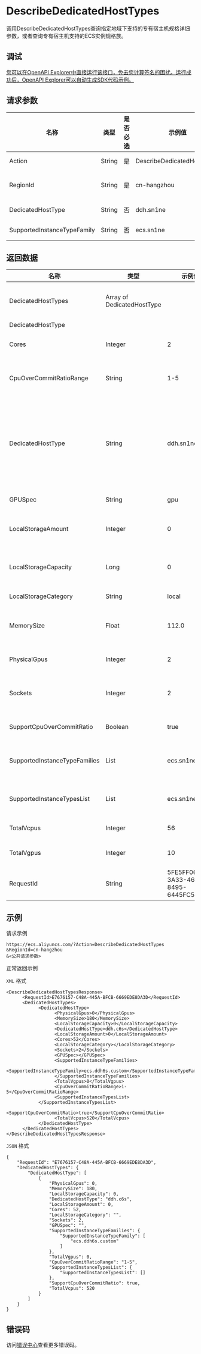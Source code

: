 # DescribeDedicatedHostTypes

调用DescribeDedicatedHostTypes查询指定地域下支持的专有宿主机规格详细参数，或者查询专有宿主机支持的ECS实例规格族。

## 调试

[您可以在OpenAPI Explorer中直接运行该接口，免去您计算签名的困扰。运行成功后，OpenAPI Explorer可以自动生成SDK代码示例。](https://api.aliyun.com/#product=Ecs&api=DescribeDedicatedHostTypes&type=RPC&version=2014-05-26)

## 请求参数

|名称|类型|是否必选|示例值|描述|
|--|--|----|---|--|
|Action|String|是|DescribeDedicatedHostTypes|系统规定参数。取值：DescribeDedicatedHostTypes |
|RegionId|String|是|cn-hangzhou|专有宿主机所在地域ID。您可以调用[DescribeRegions](~~25609~~)查看最新的阿里云地域列表。 |
|DedicatedHostType|String|否|ddh.sn1ne|专有宿主机规格。更多详情，请参见[宿主机规格](~~68564~~)。 |
|SupportedInstanceTypeFamily|String|否|ecs.sn1ne|专有宿主机规格支持的ECS实例规格族。 |

## 返回数据

|名称|类型|示例值|描述|
|--|--|---|--|
|DedicatedHostTypes|Array of DedicatedHostType| |返回专有宿主机规格的信息。 |
|DedicatedHostType| | | |
|Cores|Integer|2|单个物理CPU的核数。 |
|CpuOverCommitRatioRange|String|1-5|支持设置CPU超卖比的范围。 |
|DedicatedHostType|String|ddh.sn1ne|专有宿主机规格类型。如果您需要使用更多专有宿主机规格，可以提交工单联系阿里云。 |
|GPUSpec|String|gpu|GPU型号。 |
|LocalStorageAmount|Integer|0|专有宿主机上的本地盘数量。 |
|LocalStorageCapacity|Long|0|一块本地盘容量，单位：GiB。 |
|LocalStorageCategory|String|local|本地盘类型。 |
|MemorySize|Float|112.0|内存容量，单位：GiB。 |
|PhysicalGpus|Integer|2|物理GPU数量。 |
|Sockets|Integer|2|物理处理器（CPU）数量。 |
|SupportCpuOverCommitRatio|Boolean|true|是否支持设置CPU超卖比。 |
|SupportedInstanceTypeFamilies|List|ecs.sn1ne|专有宿主机支持的ECS实例规格族。 |
|SupportedInstanceTypesList|List|ecs.sn1ne.large|专有宿主机支持的ECS实例规格。 |
|TotalVcpus|Integer|56|虚拟CPU总核数。 |
|TotalVgpus|Integer|10|虚拟GPU总核数。 |
|RequestId|String|5FE5FF06-3A33-4658-8495-6445FC54E327|请求ID。 |

## 示例

请求示例

```
https://ecs.aliyuncs.com/?Action=DescribeDedicatedHostTypes
&RegionId=cn-hangzhou
&<公共请求参数>
```

正常返回示例

`XML` 格式

```
<DescribeDedicatedHostTypesResponse>
      <RequestId>E7676157-C48A-445A-BFCB-6669EDE8DA3D</RequestId>
      <DedicatedHostTypes>
            <DedicatedHostType>
                  <PhysicalGpus>0</PhysicalGpus>
                  <MemorySize>180</MemorySize>
                  <LocalStorageCapacity>0</LocalStorageCapacity>
                  <DedicatedHostType>ddh.c6s</DedicatedHostType>
                  <LocalStorageAmount>0</LocalStorageAmount>
                  <Cores>52</Cores>
                  <LocalStorageCategory></LocalStorageCategory>
                  <Sockets>2</Sockets>
                  <GPUSpec></GPUSpec>
                  <SupportedInstanceTypeFamilies>
                        <SupportedInstanceTypeFamily>ecs.ddh6s.custom</SupportedInstanceTypeFamily>
                  </SupportedInstanceTypeFamilies>
                  <TotalVgpus>0</TotalVgpus>
                  <CpuOverCommitRatioRange>1-5</CpuOverCommitRatioRange>
                  <SupportedInstanceTypesList>
            </SupportedInstanceTypesList>
                  <SupportCpuOverCommitRatio>true</SupportCpuOverCommitRatio>
                  <TotalVcpus>520</TotalVcpus>
            </DedicatedHostType>
      </DedicatedHostTypes>
</DescribeDedicatedHostTypesResponse>
```

`JSON` 格式

```
{
	"RequestId": "E7676157-C48A-445A-BFCB-6669EDE8DA3D",
	"DedicatedHostTypes": {
		"DedicatedHostType": [
			{
				"PhysicalGpus": 0,
				"MemorySize": 180,
				"LocalStorageCapacity": 0,
				"DedicatedHostType": "ddh.c6s",
				"LocalStorageAmount": 0,
				"Cores": 52,
				"LocalStorageCategory": "",
				"Sockets": 2,
				"GPUSpec": "",
				"SupportedInstanceTypeFamilies": {
					"SupportedInstanceTypeFamily": [
						"ecs.ddh6s.custom"
					]
				},
				"TotalVgpus": 0,
				"CpuOverCommitRatioRange": "1-5",
				"SupportedInstanceTypesList": {
					"SupportedInstanceTypesList": []
				},
				"SupportCpuOverCommitRatio": true,
				"TotalVcpus": 520
			}
		]
	}
}
```

## 错误码

访问[错误中心](https://error-center.alibabacloud.com/status/product/Ecs)查看更多错误码。


